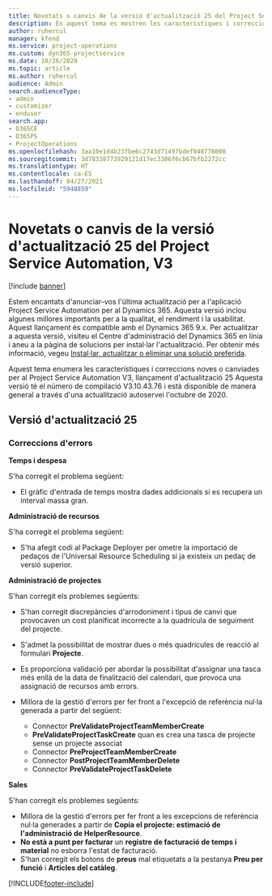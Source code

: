```yaml
---
title: Novetats o canvis de la versió d'actualització 25 del Project Service Automation, V3
description: En aquest tema es mostren les característiques i correccions disponibles al Project Service Automation V3, versió d'actualització 25.
author: ruhercul
manager: kfend
ms.service: project-operations
ms.custom: dyn365-projectservice
ms.date: 10/26/2020
ms.topic: article
ms.author: ruhercul
audience: Admin
search.audienceType:
- admin
- customizer
- enduser
search.app:
- D365CE
- D365PS
- ProjectOperations
ms.openlocfilehash: 3aa10e1d4b23fbe6c2743d71497bdef840776008
ms.sourcegitcommit: 3d78338773929121d17ec3386f6cb67bfb2272cc
ms.translationtype: HT
ms.contentlocale: ca-ES
ms.lasthandoff: 04/27/2021
ms.locfileid: "5948859"
---
```

# <a name="whats-new-or-changed-in-project-service-automation-update-release-25-v3"></a>Novetats o canvis de la versió d'actualització 25 del Project Service Automation, V3

[!include [banner](../includes/psa-now-project-operations.md)]

Estem encantats d'anunciar-vos l'última actualització per a l'aplicació Project Service Automation per al Dynamics 365. Aquesta versió inclou algunes millores importants per a la qualitat, el rendiment i la usabilitat. Aquest llançament és compatible amb el Dynamics 365 9.x. Per actualitzar a aquesta versió, visiteu el Centre d'administració del Dynamics 365 en línia i aneu a la pàgina de solucions per instal·lar l'actualització. Per obtenir més informació, vegeu [Instal·lar, actualitzar o eliminar una solució preferida](/power-platform/admin/install-remove-preferred-solution).

Aquest tema enumera les característiques i correccions noves o canviades per al Project Service Automation V3, llançament d'actualització 25 Aquesta versió té el número de compilació V3.10.43.76 i està disponible de manera general a través d'una actualització autoservei l'octubre de 2020.

## <a name="update-release-25"></a>Versió d'actualització 25

### <a name="bug-fixes"></a>Correccions d'errors

**Temps i despesa**

S'ha corregit el problema següent:

- El gràfic d'entrada de temps mostra dades addicionals si es recupera un interval massa gran.

**Administració de recursos**

S'ha corregit el problema següent:

- S'ha afegit codi al Package Deployer per ometre la importació de pedaços de l'Universal Resource Scheduling si ja existeix un pedaç de versió superior.

**Administració de projectes**

S'han corregit els problemes següents:

- S'han corregit discrepàncies d'arrodoniment i tipus de canvi que provocaven un cost planificat incorrecte a la quadrícula de seguiment del projecte.
- S'admet la possibilitat de mostrar dues o més quadrícules de reacció al formulari **Projecte**.
- Es proporciona validació per abordar la possibilitat d'assignar una tasca més enllà de la data de finalització del calendari, que provoca una assignació de recursos amb errors.
- Millora de la gestió d'errors per fer front a l'excepció de referència nul·la generada a partir del següent:

    - Connector **PreValidateProjectTeamMemberCreate**
    - **PreValidateProjectTaskCreate** quan es crea una tasca de projecte sense un projecte associat
    - Connector **PreProjectTeamMemberCreate**
    - Connector **PostProjectTeamMemberDelete**
    - Connector **PreValidateProjectTaskDelete**

**Sales**

S'han corregit els problemes següents:

- Millora de la gestió d'errors per fer front a les excepcions de referència nul·la generades a partir de **Copia el projecte: estimació de l'administració de HelperResource**.
- **No està a punt per facturar** un **registre de facturació de temps i material** no esborra l'estat de facturació.
- S'han corregit els botons de **preus** mal etiquetats a la pestanya **Preu per funció** i **Articles del catàleg**.


[!INCLUDE[footer-include](../includes/footer-banner.md)]